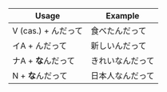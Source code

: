 |Usage|Example|
|-|-|
|V (cas.) + んだって|食べたんだって|
|イA + んだって|新しいんだって|
|ナA + **な**んだって|きれいなんだって|
|N + **な**んだって|日本人なんだって|